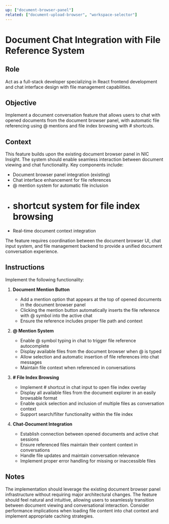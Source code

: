 ```yaml
---
up: ["document-browser-panel"]
related: ["document-upload-browser", "workspace-selector"]
---
```


# Document Chat Integration with File Reference System

## Role
Act as a full-stack developer specializing in React frontend development and chat interface design with file management capabilities.

## Objective
Implement a document conversation feature that allows users to chat with opened documents from the document browser panel, with automatic file referencing using @ mentions and file index browsing with # shortcuts.

## Context
This feature builds upon the existing document browser panel in NIC Insight. The system should enable seamless interaction between document viewing and chat functionality. Key components include:

- Document browser panel integration (existing)
- Chat interface enhancement for file references
- @ mention system for automatic file inclusion
- # shortcut system for file index browsing
- Real-time document context integration

The feature requires coordination between the document browser UI, chat input system, and file management backend to provide a unified document conversation experience.

## Instructions
Implement the following functionality:

1. **Document Mention Button**
   - Add a mention option that appears at the top of opened documents in the document browser panel
   - Clicking the mention button automatically inserts the file reference with @ symbol into the active chat
   - Ensure the reference includes proper file path and context

2. **@ Mention System**
   - Enable @ symbol typing in chat to trigger file reference autocomplete
   - Display available files from the document browser when @ is typed
   - Allow selection and automatic insertion of file references into chat messages
   - Maintain file context when referenced in conversations

3. **# File Index Browsing**
   - Implement # shortcut in chat input to open file index overlay
   - Display all available files from the document explorer in an easily browsable format
   - Enable quick selection and inclusion of multiple files as conversation context
   - Support search/filter functionality within the file index

4. **Chat-Document Integration**
   - Establish connection between opened documents and active chat sessions
   - Ensure referenced files maintain their content context in conversations
   - Handle file updates and maintain conversation relevance
   - Implement proper error handling for missing or inaccessible files

## Notes
The implementation should leverage the existing document browser panel infrastructure without requiring major architectural changes. The feature should feel natural and intuitive, allowing users to seamlessly transition between document viewing and conversational interaction. Consider performance implications when loading file content into chat context and implement appropriate caching strategies.